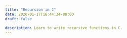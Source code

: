 ```yaml
---
title: "Recursion in C"
date: 2020-01-17T16:44:34-08:00
draft: false

description: Learn to write recursive functions in C.
---
```


